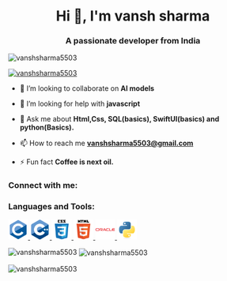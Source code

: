 <h1 align="center">Hi 👋, I'm vansh sharma</h1>
<h3 align="center">A passionate developer from India</h3>

<p align="left"> <img src="https://komarev.com/ghpvc/?username=vanshsharma5503&label=Profile%20views&color=0e75b6&style=flat" alt="vanshsharma5503" /> </p>

<p align="left"> <a href="https://github.com/ryo-ma/github-profile-trophy"><img src="https://github-profile-trophy.vercel.app/?username=vanshsharma5503" alt="vanshsharma5503" /></a> </p>

- 👯 I’m looking to collaborate on **AI models**

- 🤝 I’m looking for help with **javascript**

- 💬 Ask me about **Html,Css, SQL(basics), SwiftUI(basics) and python(Basics).**

- 📫 How to reach me **vanshsharma5503@gmail.com**

- ⚡ Fun fact **Coffee is next oil.**

<h3 align="left">Connect with me:</h3>
<p align="left">
</p>

<h3 align="left">Languages and Tools:</h3>
<p align="left"> <a href="https://www.cprogramming.com/" target="_blank" rel="noreferrer"> <img src="https://raw.githubusercontent.com/devicons/devicon/master/icons/c/c-original.svg" alt="c" width="40" height="40"/> </a> <a href="https://www.w3schools.com/cpp/" target="_blank" rel="noreferrer"> <img src="https://raw.githubusercontent.com/devicons/devicon/master/icons/cplusplus/cplusplus-original.svg" alt="cplusplus" width="40" height="40"/> </a> <a href="https://www.w3schools.com/css/" target="_blank" rel="noreferrer"> <img src="https://raw.githubusercontent.com/devicons/devicon/master/icons/css3/css3-original-wordmark.svg" alt="css3" width="40" height="40"/> </a> <a href="https://www.w3.org/html/" target="_blank" rel="noreferrer"> <img src="https://raw.githubusercontent.com/devicons/devicon/master/icons/html5/html5-original-wordmark.svg" alt="html5" width="40" height="40"/> </a> <a href="https://www.oracle.com/" target="_blank" rel="noreferrer"> <img src="https://raw.githubusercontent.com/devicons/devicon/master/icons/oracle/oracle-original.svg" alt="oracle" width="40" height="40"/> </a> <a href="https://www.python.org" target="_blank" rel="noreferrer"> <img src="https://raw.githubusercontent.com/devicons/devicon/master/icons/python/python-original.svg" alt="python" width="40" height="40"/> </a> </p>

<p><img align="left" src="https://github-readme-stats.vercel.app/api/top-langs?username=vanshsharma5503&show_icons=true&locale=en&layout=compact" alt="vanshsharma5503" /></p>

<p>&nbsp;<img align="center" src="https://github-readme-stats.vercel.app/api?username=vanshsharma5503&show_icons=true&locale=en" alt="vanshsharma5503" /></p>

<p><img align="center" src="https://github-readme-streak-stats.herokuapp.com/?user=vanshsharma5503&" alt="vanshsharma5503" /></p>

